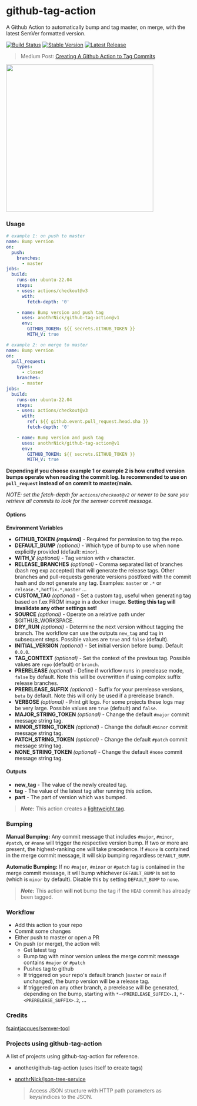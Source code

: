 # github-tag-action

A Github Action to automatically bump and tag master, on merge, with the latest SemVer formatted version.

[![Build Status](https://github.com/anothrNick/github-tag-action/workflows/Bump%20version/badge.svg)](https://github.com/anothrNick/github-tag-action/workflows/Bump%20version/badge.svg)
[![Stable Version](https://img.shields.io/github/v/tag/anothrNick/github-tag-action)](https://img.shields.io/github/v/tag/anothrNick/github-tag-action)
[![Latest Release](https://img.shields.io/github/v/release/anothrNick/github-tag-action?color=%233D9970)](https://img.shields.io/github/v/release/anothrNick/github-tag-action?color=%233D9970)

> Medium Post: [Creating A Github Action to Tag Commits](https://itnext.io/creating-a-github-action-to-tag-commits-2722f1560dec)

[<img src="https://miro.medium.com/max/1200/1*_4Ex1uUhL93a3bHyC-TgPg.png" width="400">](https://itnext.io/creating-a-github-action-to-tag-commits-2722f1560dec)

### Usage

```yaml
# example 1: on push to master
name: Bump version
on:
  push:
    branches:
      - master
jobs:
  build:
    runs-on: ubuntu-22.04
    steps:
    - uses: actions/checkout@v3
      with:
        fetch-depth: '0'

    - name: Bump version and push tag
      uses: anothrNick/github-tag-action@v1
      env:
        GITHUB_TOKEN: ${{ secrets.GITHUB_TOKEN }}
        WITH_V: true
```

```yaml
# example 2: on merge to master
name: Bump version
on:
  pull_request:
    types:
      - closed
    branches:
      - master
jobs:
  build:
    runs-on: ubuntu-22.04
    steps:
    - uses: actions/checkout@v3
      with:
        ref: ${{ github.event.pull_request.head.sha }}
        fetch-depth: '0'

    - name: Bump version and push tag
      uses: anothrNick/github-tag-action@v1
      env:
        GITHUB_TOKEN: ${{ secrets.GITHUB_TOKEN }}
        WITH_V: true
```

**Depending if you choose example 1 or example 2 is how crafted version bumps operate when reading the commit log. Is recommended to use on `pull_request` instead of on commit to master/main.**

_NOTE: set the fetch-depth for `actions/checkout@v2` or newer to be sure you retrieve all commits to look for the semver commit message._

#### Options

**Environment Variables**

- **GITHUB_TOKEN** **_(required)_** - Required for permission to tag the repo.
- **DEFAULT_BUMP** _(optional)_ - Which type of bump to use when none explicitly provided (default: `minor`).
- **WITH_V** _(optional)_ - Tag version with `v` character.
- **RELEASE_BRANCHES** _(optional)_ - Comma separated list of branches (bash reg exp accepted) that will generate the release tags. Other branches and pull-requests generate versions postfixed with the commit hash and do not generate any tag. Examples: `master` or `.*` or `release.*,hotfix.*,master` ...
- **CUSTOM_TAG** _(optional)_ - Set a custom tag, useful when generating tag based on f.ex FROM image in a docker image. **Setting this tag will invalidate any other settings set!**
- **SOURCE** _(optional)_ - Operate on a relative path under $GITHUB_WORKSPACE.
- **DRY_RUN** _(optional)_ - Determine the next version without tagging the branch. The workflow can use the outputs `new_tag` and `tag` in subsequent steps. Possible values are `true` and `false` (default).
- **INITIAL_VERSION** _(optional)_ - Set initial version before bump. Default `0.0.0`.
- **TAG_CONTEXT** _(optional)_ - Set the context of the previous tag. Possible values are `repo` (default) or `branch`.
- **PRERELEASE** _(optional)_ - Define if workflow runs in prerelease mode, `false` by default. Note this will be overwritten if using complex suffix release branches.
- **PRERELEASE_SUFFIX** _(optional)_ - Suffix for your prerelease versions, `beta` by default. Note this will only be used if a prerelease branch.
- **VERBOSE** _(optional)_ - Print git logs. For some projects these logs may be very large. Possible values are `true` (default) and `false`.
- **MAJOR_STRING_TOKEN** _(optional)_ - Change the default `#major` commit message string tag.
- **MINOR_STRING_TOKEN** _(optional)_ - Change the default `#minor` commit message string tag.
- **PATCH_STRING_TOKEN** _(optional)_ - Change the default `#patch` commit message string tag.
- **NONE_STRING_TOKEN** _(optional)_ - Change the default `#none` commit message string tag.

#### Outputs

- **new_tag** - The value of the newly created tag.
- **tag** - The value of the latest tag after running this action.
- **part** - The part of version which was bumped.

> **_Note:_** This action creates a [lightweight tag](https://developer.github.com/v3/git/refs/#create-a-reference).

### Bumping

**Manual Bumping:** Any commit message that includes `#major`, `#minor`, `#patch`, or `#none` will trigger the respective version bump. If two or more are present, the highest-ranking one will take precedence.
If `#none` is contained in the merge commit message, it will skip bumping regardless `DEFAULT_BUMP`.

**Automatic Bumping:** If no `#major`, `#minor` or `#patch` tag is contained in the merge commit message, it will bump whichever `DEFAULT_BUMP` is set to (which is `minor` by default). Disable this by setting `DEFAULT_BUMP` to `none`.

> **_Note:_** This action **will not** bump the tag if the `HEAD` commit has already been tagged.

### Workflow

- Add this action to your repo
- Commit some changes
- Either push to master or open a PR
- On push (or merge), the action will:
  - Get latest tag
  - Bump tag with minor version unless the merge commit message contains `#major` or `#patch`
  - Pushes tag to github
  - If triggered on your repo's default branch (`master` or `main` if unchanged), the bump version will be a release tag.
  - If triggered on any other branch, a prerelease will be generated, depending on the bump, starting with `*-<PRERELEASE_SUFFIX>.1`, `*-<PRERELEASE_SUFFIX>.2`, ...

### Credits

[fsaintjacques/semver-tool](https://github.com/fsaintjacques/semver-tool)

### Projects using github-tag-action

A list of projects using github-tag-action for reference.

- another/github-tag-action (uses itself to create tags)

- [anothrNick/json-tree-service](https://github.com/anothrNick/json-tree-service)

  > Access JSON structure with HTTP path parameters as keys/indices to the JSON.
